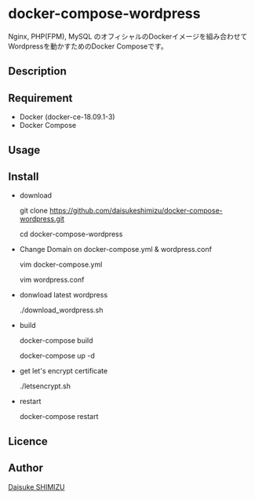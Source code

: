 # docker-compose-wordpress

Nginx, PHP(FPM), MySQL のオフィシャルのDockerイメージを組み合わせてWordpressを動かすためのDocker Composeです。

## Description


## Requirement

* Docker (docker-ce-18.09.1-3)
* Docker Compose

## Usage

## Install

  * download
  
      git clone https://github.com/daisukeshimizu/docker-compose-wordpress.git

      cd docker-compose-wordpress

  * Change Domain on docker-compose.yml & wordpress.conf
  
      vim docker-compose.yml

      vim wordpress.conf

  * donwload latest wordpress
  
      ./download_wordpress.sh

  * build
  
      docker-compose build
      
      docker-compose up -d

  * get let's encrypt certificate
  
      ./letsencrypt.sh

  * restart
  
       docker-compose restart

## Licence

## Author

[Daisuke SHIMIZU](https://github.com/daisukeshimizu)

